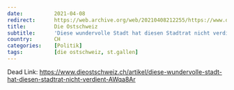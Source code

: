 ```yaml
---
date:          2021-04-08
redirect:      https://web.archive.org/web/20210408212255/https://www.dieostschweiz.ch/artikel/diese-wundervolle-stadt-hat-diesen-stadtrat-nicht-verdient-AWqa8Ar
title:         Die Ostschweiz
subtitle:      'Diese wundervolle Stadt hat diesen Stadtrat nicht verdient'
country:       CH
categories:    [Politik]
tags:          [die ostschweiz, st.gallen]
---
```

Dead Link: https://www.dieostschweiz.ch/artikel/diese-wundervolle-stadt-hat-diesen-stadtrat-nicht-verdient-AWqa8Ar
